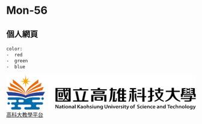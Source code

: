 # Mon-56
## 個人網頁

```
color:
-  red
-  green
-  blue
```

![nkust](nkust.png "高科大")
[高科大教學平台](https://elearning.nkust.edu.tw/moocs/#/learning/10110319)
